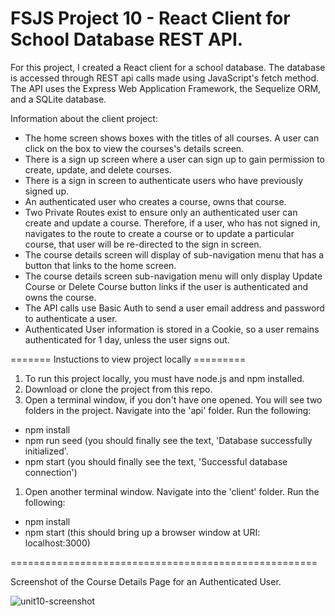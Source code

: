 # FSJS Project 10 - React Client for School Database REST API.

For this project, I created a React client for a school database.  The database is accessed through REST api calls made using JavaScript's fetch method.  The API uses the Express Web Application Framework, the Sequelize ORM, and a SQLite database.

Information about the client project:
* The home screen shows boxes with the titles of all courses.  A user can click on the box to view the courses's details screen.
* There is a sign up screen where a user can sign up to gain permission to create, update, and delete courses.
* There is a sign in screen to authenticate users who have previously signed up.
* An authenticated user who creates a course, owns that course.
* Two Private Routes exist to ensure only an authenticated user can create and update a course.  Therefore, if a user,
 who has not signed in, navigates to the route to create a course or to update a particular course, that user will be re-directed to the sign in screen.
* The course details screen will display of sub-navigation menu that has a button that links to the home screen.
* The course details screen sub-navigation menu will only display Update Course or Delete Course button links if the user is authenticated and owns the course.
* The API calls use Basic Auth to send a user email address and password to authenticate a user.
* Authenticated User information is stored in a Cookie, so a user remains authenticated for 1 day, unless the user signs out.

======= Instuctions to view project locally =========
1. To run this project locally, you must have node.js and npm installed.
1. Download or clone the project from this repo.
1. Open a terminal window, if you don't have one opened. You will see two folders in the project.  Navigate into the 'api' folder.
Run the following:
  * npm install
  * npm run seed (you should finally see the text, 'Database successfully initialized'.
  * npm start (you should finally see the text, 'Successful database connection')
1. Open another terminal window.  Navigate into the 'client' folder.
Run the following: 
  * npm install
  * npm start (this should bring up a browser window at URI: localhost:3000)

=====================================================

Screenshot of the Course Details Page for an Authenticated User.

![unit10-screenshot](https://user-images.githubusercontent.com/42808209/130013705-ee63ca59-b72d-4237-94f2-69aee57fcecf.jpg)
